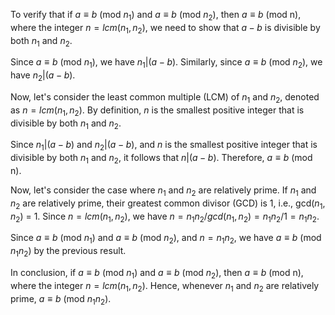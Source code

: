  To verify that if $a \equiv b$ (mod $n_1$) and $a \equiv b$ (mod $n_2$), then $a \equiv b$ (mod n), where the integer $n = lcm(n_1, n_2)$, we need to show that $a - b$ is divisible by both $n_1$ and $n_2$.

Since $a \equiv b$ (mod $n_1$), we have $n_1 | (a - b)$. Similarly, since $a \equiv b$ (mod $n_2$), we have $n_2 | (a - b)$.

Now, let's consider the least common multiple (LCM) of $n_1$ and $n_2$, denoted as $n = lcm(n_1, n_2)$. By definition, $n$ is the smallest positive integer that is divisible by both $n_1$ and $n_2$.

Since $n_1 | (a - b)$ and $n_2 | (a - b)$, and $n$ is the smallest positive integer that is divisible by both $n_1$ and $n_2$, it follows that $n | (a - b)$. Therefore, $a \equiv b$ (mod n).

Now, let's consider the case where $n_1$ and $n_2$ are relatively prime. If $n_1$ and $n_2$ are relatively prime, their greatest common divisor (GCD) is 1, i.e., gcd($n_1$, $n_2$) = 1. Since $n = lcm(n_1, n_2)$, we have $n = n_1n_2 / gcd(n_1, n_2) = n_1n_2 / 1 = n_1n_2$.

Since $a \equiv b$ (mod $n_1$) and $a \equiv b$ (mod $n_2$), and $n = n_1n_2$, we have $a \equiv b$ (mod $n_1n_2$) by the previous result.

In conclusion, if $a \equiv b$ (mod $n_1$) and $a \equiv b$ (mod $n_2$), then $a \equiv b$ (mod n), where the integer $n = lcm(n_1, n_2)$. Hence, whenever $n_1$ and $n_2$ are relatively prime, $a \equiv b$ (mod $n_1n_2$).